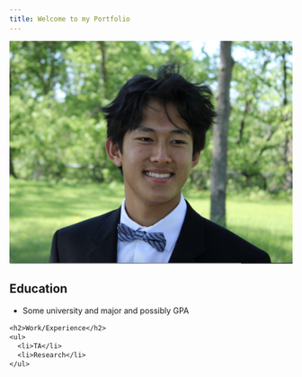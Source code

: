 ```yaml
---
title: Welcome to my Portfolio
---
```


<link rel="stylesheet" href="docs/assets/style.css">

<div class="flex-container">
  <div>
    <img src="docs/assets/AaronLuu.JPG" alt="My Logo" class="profile-picture">
  </div>
  <div>
    <h2>Education</h2>
    <ul>
      <li>Some university and major and possibly GPA</li>
    </ul>

    <h2>Work/Experience</h2>
    <ul>
      <li>TA</li>
      <li>Research</li>
    </ul>
  </div>
</div>
